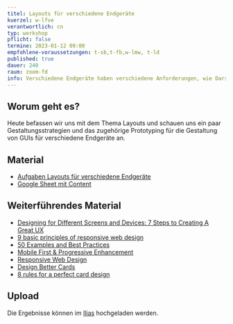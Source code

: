 ```yaml
---
titel: Layouts für verschiedene Endgeräte
kuerzel: w-lfve
verantwortlich: cn
typ: workshop
pflicht: false
termine: 2023-01-12 09:00
empfohlene-voraussetzungen: t-sb,t-fb,w-lmw, t-ld
published: true
dauer: 240
raum: zoom-fd
info: Verschiedene Endgeräte haben verschiedene Anforderungen, wie Darstellungsfläche und Interaktionsmöglichkeiten. Wie entwickle ich dafür Layoutkonzepte?
---
```


## Worum geht es?
Heute befassen wir uns mit dem Thema Layouts und schauen uns ein paar Gestaltungsstrategien und das zugehörige Prototyping für die Gestaltung von GUIs für verschiedene Endgeräte an. 
## Material
- [Aufgaben Layouts für verschiedene Endgeräte](../../assignments/workshop-009-responsive-design-2022)
- [Google Sheet mit Content](https://docs.google.com/spreadsheets/d/1rxVeKCox_90fHN5clKYUS6_xhT2Xc9z4HhjXsPl6xxw/edit?usp=sharing)

## Weiterführendes Material
- [Designing for Different Screens and Devices: 7 Steps to Creating A Great UX](https://theblog.adobe.com/designing-for-different-screens-and-devices-7-steps-to-creating-a-great-ux/)
- [9 basic principles of responsive web design](http://blog.froont.com/9-basic-principles-of-responsive-web-design/)
- [50 Examples and Best Practices](https://designmodo.com/responsive-design-examples/)
- [Mobile First & Progressive Enhancement](https://kulturbanause.de/blog/mobile-first-progressive-enhancement/)
- [Responsive Web Design](https://alistapart.com/article/responsive-web-design/)
- [Design Better Cards](https://uxdesign.cc/design-better-cards-c0d12ab581c4)
- [8 rules for a perfect card design](https://uxdesign.cc/8-rules-for-perfect-card-design-4fb7eef32e09)

## Upload
Die Ergebnisse können im [Ilias](https://bit.ly/2OQiyTT) hochgeladen werden.

